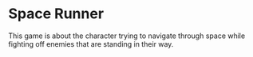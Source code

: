 <h1> Space Runner</h1>
<p> This game is about the character trying to navigate through space while fighting off enemies that are standing in their way.</>

